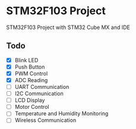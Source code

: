 # STM32F103 Project

STM32F103 Project with STM32 Cube MX and IDE

## Todo

- [X] Blink LED
- [X] Push Button
- [X] PWM Control
- [X] ADC Reading
- [ ] UART Communication
- [ ] I2C Communication
- [ ] LCD Display
- [ ] Motor Control
- [ ] Temperature and Humidity Monitoring
- [ ] Wireless Communication

